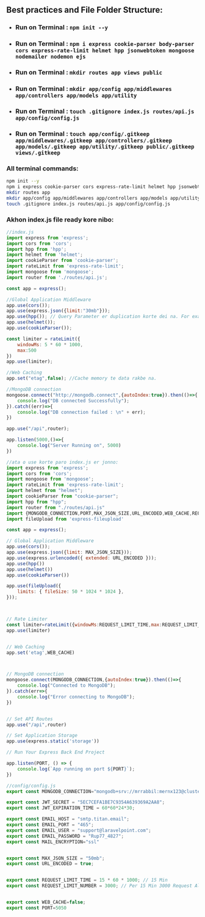 ## Best practices and File Folder Structure:
- ### Run on Terminal : `npm init --y`
- ### Run on Terminal : `npm i express cookie-parser body-parser cors express-rate-limit helmet hpp jsonwebtoken mongoose nodemailer nodemon ejs`
- ### Run on Terminal : `mkdir routes app views public`
- ### Run on Terminal : `mkdir app/config app/middlewares app/controllers app/models app/utility`
- ### Run on Terminal : `touch .gitignore index.js routes/api.js app/config/config.js`
- ### Run on Terminal : `touch app/config/.gitkeep app/middlewares/.gitkeep app/controllers/.gitkeep app/models/.gitkeep app/utility/.gitkeep public/.gitkeep views/.gitkeep`
### All terminal commands:
```bash
npm init --y
npm i express cookie-parser cors express-rate-limit helmet hpp jsonwebtoken mongoose nodemailer nodemon
mkdir routes app
mkdir app/config app/middlewares app/controllers app/models app/utility
touch .gitignore index.js routes/api.js app/config/config.js
```

### Akhon index.js file ready kore nibo:
```javascript
//index.js
import express from 'express';
import cors from 'cors';
import hpp from 'hpp';
import helmet from 'helmet';
import cookieParser from 'cookie-parser';
import rateLimit from 'express-rate-limit';
import mongoose from 'mongoose';
import router from './routes/api.js';

const app = express();

//Global Application Middleware
app.use(cors());
app.use(express.json({limit:"30mb"}));
app.use(hpp()); // Query Parameter er duplication korte dei na. For example "http://localhost:8080/api/login?email=user@example.com&email=user@example.com" ata korte dibe na.
app.use(helmet());
app.use(cookieParser());

const limiter = rateLimit({
    windowMs: 5 * 60 * 1000,
    max:500
})
app.use(limiter);

//Web Caching
app.set("etag",false); //Cache memory te data rakbe na.

//MongoDB connection
mongoose.connect("http://mongodb.connect",{autoIndex:true}).then(()=>{
    console.log("DB connected Successfully");
}).catch((err)=>{
    console.log("DB connection failed : \n" + err);
})

app.use("/api",router);

app.listen(5000,()=>{
    console.log("Server Running on", 5000)
})
```
```javascript
//ata o use korte paro index.js er jonno:
import express from 'express';
import cors from 'cors';
import mongoose from 'mongoose';
import rateLimit from 'express-rate-limit';
import helmet from "helmet";
import cookieParser from "cookie-parser";
import hpp from "hpp";
import router from "./routes/api.js"
import {MONGODB_CONNECTION,PORT,MAX_JSON_SIZE,URL_ENCODED,WEB_CACHE,REQUEST_LIMIT_NUMBER,REQUEST_LIMIT_TIME} from "./app/config/config.js"
import fileUpload from 'express-fileupload'

const app = express();

// Global Application Middleware
app.use(cors());
app.use(express.json({limit: MAX_JSON_SIZE}));
app.use(express.urlencoded({ extended: URL_ENCODED }));
app.use(hpp())
app.use(helmet())
app.use(cookieParser())

app.use(fileUpload({
    limits: { fileSize: 50 * 1024 * 1024 },
}));



// Rate Limiter
const limiter=rateLimit({windowMs:REQUEST_LIMIT_TIME,max:REQUEST_LIMIT_NUMBER})
app.use(limiter)


// Web Caching
app.set('etag',WEB_CACHE)



// MongoDB connection
mongoose.connect(MONGODB_CONNECTION,{autoIndex:true}).then(()=>{
    console.log("Connected to MongoDB");
}).catch(err=>{
    console.log("Error connecting to MongoDB");
})


// Set API Routes
app.use("/api",router)

// Set Application Storage
app.use(express.static('storage'))

// Run Your Express Back End Project

app.listen(PORT, () => {
    console.log(`App running on port ${PORT}`);
})

```
```javascript
//config/config.js
export const MONGODB_CONNECTION="mongodb+srv://mrrabbil:mernx123@cluster0.rtpbcy6.mongodb.net/app_todo?retryWrites=true&w=majority";

export const JWT_SECRET = "5EC7CEFA1BE7C9354A639369A2AA8";
export const JWT_EXPIRATION_TIME = 60*60*24*30;

export const EMAIL_HOST = "smtp.titan.email";
export const EMAIL_PORT = "465";
export const EMAIL_USER = "support@laravelpoint.com";
export const EMAIL_PASSWORD = "Rup77_4827";
export const MAIL_ENCRYPTION="ssl"


export const MAX_JSON_SIZE = "50mb";
export const URL_ENCODED = true;


export const REQUEST_LIMIT_TIME = 15 * 60 * 1000; // 15 Min
export const REQUEST_LIMIT_NUMBER = 3000; // Per 15 Min 3000 Request Allowed


export const WEB_CACHE=false;
export const PORT=5050

```

